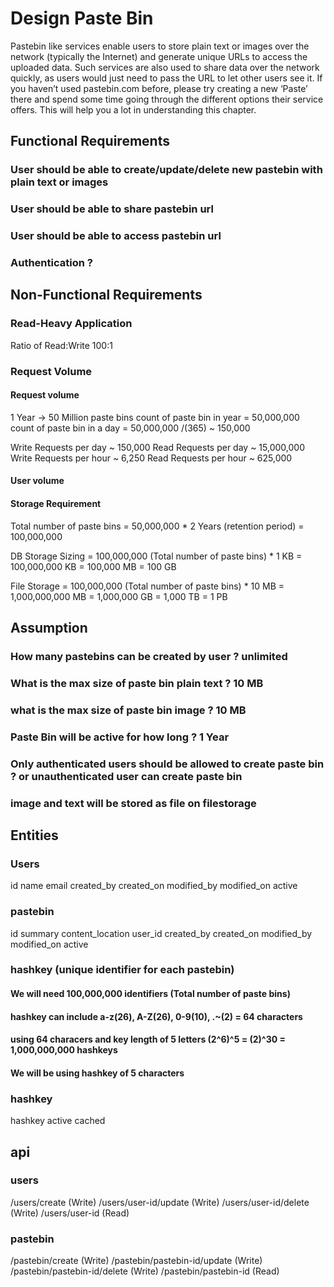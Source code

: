 # Design Paste Bin
Pastebin like services enable users to store plain text or images over the network (typically the Internet) and generate unique URLs to access the uploaded data. Such services are also used to share data over the network quickly, as users would just need to pass the URL to let other users see it.
If you haven’t used pastebin.com before, please try creating a new ‘Paste’ there and spend some time going through the different options their service offers. This will help you a lot in understanding this chapter.

## Functional Requirements
### User should be able to create/update/delete new pastebin with plain text or images
### User should be able to share pastebin url
### User should be able to access pastebin url
### Authentication ?

## Non-Functional Requirements
### Read-Heavy Application
Ratio of Read:Write 100:1
### Request Volume
#### Request volume
1 Year -> 50 Million paste bins
count of paste bin in year = 50,000,000
count of paste bin in a day = 50,000,000 /(365) ~ 150,000

Write Requests per day ~               150,000
Read Requests per day ~             15,000,000
Write Requests per hour ~                6,250
Read Requests per hour ~               625,000
#### User volume

#### Storage Requirement
Total number of paste bins =  50,000,000 * 2 Years (retention period)
                           = 100,000,000    
                       
DB Storage Sizing = 100,000,000 (Total number of paste bins) * 1 KB
          = 100,000,000 KB
          =     100,000 MB
          =         100 GB
          
File Storage  =   100,000,000 (Total number of paste bins) * 10 MB 
              = 1,000,000,000 MB
              =     1,000,000 GB
              =         1,000 TB
              =             1 PB



## Assumption
### How many pastebins can be created by user ? unlimited
### What is the max size of paste bin plain text ? 10 MB
### what is the max size of paste bin image ? 10 MB
### Paste Bin will be active for how long ? 1 Year
### Only authenticated users should be allowed to create paste bin ? or unauthenticated user can create paste bin
### image and text will be stored as file on filestorage

## Entities
### Users
id
name
email
created_by
created_on
modified_by
modified_on
active

### pastebin
id
summary
content_location
user_id
created_by
created_on
modified_by
modified_on
active

### hashkey (unique identifier for each pastebin)
#### We will need 100,000,000 identifiers (Total number of paste bins)
#### hashkey can include a-z(26), A-Z(26), 0-9(10), .~(2) = 64 characters
#### using 64 characers and key length of 5 letters (2^6)^5 = (2)^30 = 1,000,000,000 hashkeys
#### We will be using hashkey of 5 characters

### hashkey
hashkey
active
cached


## api
### users
/users/create                       (Write)
/users/user-id/update               (Write)
/users/user-id/delete               (Write)
/users/user-id                      (Read)

### pastebin
/pastebin/create                    (Write)
/pastebin/pastebin-id/update        (Write)
/pastebin/pastebin-id/delete        (Write)
/pastebin/pastebin-id               (Read)

